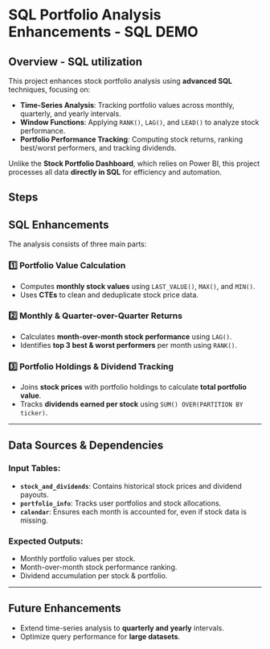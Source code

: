 
# SQL Portfolio Analysis Enhancements - SQL DEMO

## Overview -  SQL utilization

This project enhances stock portfolio analysis using **advanced SQL** techniques, focusing on:

- **Time-Series Analysis**: Tracking portfolio values across monthly, quarterly, and yearly intervals.
- **Window Functions**: Applying `RANK()`, `LAG()`, and `LEAD()` to analyze stock performance.
- **Portfolio Performance Tracking**: Computing stock returns, ranking best/worst performers, and tracking dividends.

Unlike the **Stock Portfolio Dashboard**, which relies on Power BI, this project processes all data **directly in SQL** for efficiency and automation.

## Steps

## SQL Enhancements

The analysis consists of three main parts:

### 1️⃣ Portfolio Value Calculation
- Computes **monthly stock values** using `LAST_VALUE()`, `MAX()`, and `MIN()`.
- Uses **CTEs** to clean and deduplicate stock price data.

### 2️⃣ Monthly & Quarter-over-Quarter Returns
- Calculates **month-over-month stock performance** using `LAG()`.
- Identifies **top 3 best & worst performers** per month using `RANK()`.

### 3️⃣ Portfolio Holdings & Dividend Tracking
- Joins **stock prices** with portfolio holdings to calculate **total portfolio value**.
- Tracks **dividends earned per stock** using `SUM() OVER(PARTITION BY ticker)`.

---

## Data Sources & Dependencies

### Input Tables:
- **`stock_and_dividends`**: Contains historical stock prices and dividend payouts.
- **`portfolio_info`**: Tracks user portfolios and stock allocations.
- **`calendar`**: Ensures each month is accounted for, even if stock data is missing.

### Expected Outputs:
- Monthly portfolio values per stock.
- Month-over-month stock performance ranking.
- Dividend accumulation per stock & portfolio.

---

## Future Enhancements
- Extend time-series analysis to **quarterly and yearly** intervals.
- Optimize query performance for **large datasets**.
